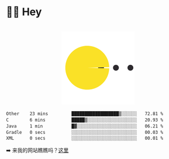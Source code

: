 
# 👋🏻 Hey
<div align="center">
	<br>
	<img src="https://raw.githubusercontent.com/Aniket965/Aniket965/master/pacman.svg?sanitize=true" width="200" height="200">
	<br>
</div>

<!--START_SECTION:waka-->

```txt
Other    23 mins         ██████████████████▒░░░░░░   72.81 %
C        6 mins          █████▒░░░░░░░░░░░░░░░░░░░   20.93 %
Java     1 min           █▓░░░░░░░░░░░░░░░░░░░░░░░   06.21 %
Gradle   0 secs          ░░░░░░░░░░░░░░░░░░░░░░░░░   00.03 %
XML      0 secs          ░░░░░░░░░░░░░░░░░░░░░░░░░   00.01 %
```

<!--END_SECTION:waka-->

 ➡️  来我的网站瞧瞧吗？[这里](https://www.shaolongfei.com)
